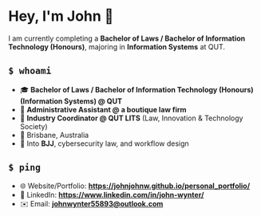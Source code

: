 # Hey, I'm John 👋

I am currently completing a **Bachelor of Laws / Bachelor of Information Technology (Honours)**, majoring in **Information Systems** at QUT.

## `$ whoami`

* 🎓 **Bachelor of Laws / Bachelor of Information Technology (Honours) (Information Systems) @ QUT**
* 💼 **Administrative Assistant @ a boutique law firm**
* 🤝 **Industry Coordinator @ QUT LITS** (Law, Innovation & Technology Society)
* 📍 Brisbane, Australia
* 🥋 Into **BJJ**, cybersecurity law, and workflow design

## `$ ping`

* 🌐 Website/Portfolio: **https://johnjohnw.github.io/personal_portfolio/**
* 💼 LinkedIn: **https://www.linkedin.com/in/john-wynter/**
* ✉️ Email: **[johnwynter55893@outlook.com](mailto:johnwynter55893@outlook.com)**
